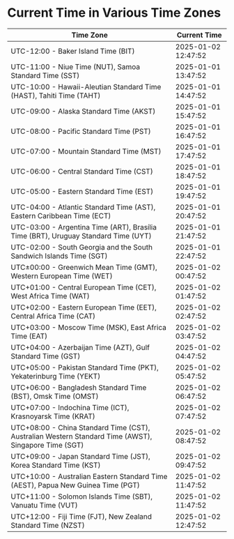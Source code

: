 # Current Time in Various Time Zones

| Time Zone | Current Time |
|-----------|--------------|
| UTC-12:00 - Baker Island Time (BIT) | 2025-01-02 12:47:52 |
| UTC-11:00 - Niue Time (NUT), Samoa Standard Time (SST) | 2025-01-01 13:47:52 |
| UTC-10:00 - Hawaii-Aleutian Standard Time (HAST), Tahiti Time (TAHT) | 2025-01-01 14:47:52 |
| UTC-09:00 - Alaska Standard Time (AKST) | 2025-01-01 15:47:52 |
| UTC-08:00 - Pacific Standard Time (PST) | 2025-01-01 16:47:52 |
| UTC-07:00 - Mountain Standard Time (MST) | 2025-01-01 17:47:52 |
| UTC-06:00 - Central Standard Time (CST) | 2025-01-01 18:47:52 |
| UTC-05:00 - Eastern Standard Time (EST) | 2025-01-01 19:47:52 |
| UTC-04:00 - Atlantic Standard Time (AST), Eastern Caribbean Time (ECT) | 2025-01-01 20:47:52 |
| UTC-03:00 - Argentina Time (ART), Brasília Time (BRT), Uruguay Standard Time (UYT) | 2025-01-01 21:47:52 |
| UTC-02:00 - South Georgia and the South Sandwich Islands Time (SGT) | 2025-01-01 22:47:52 |
| UTC±00:00 - Greenwich Mean Time (GMT), Western European Time (WET) | 2025-01-02 00:47:52 |
| UTC+01:00 - Central European Time (CET), West Africa Time (WAT) | 2025-01-02 01:47:52 |
| UTC+02:00 - Eastern European Time (EET), Central Africa Time (CAT) | 2025-01-02 02:47:52 |
| UTC+03:00 - Moscow Time (MSK), East Africa Time (EAT) | 2025-01-02 03:47:52 |
| UTC+04:00 - Azerbaijan Time (AZT), Gulf Standard Time (GST) | 2025-01-02 04:47:52 |
| UTC+05:00 - Pakistan Standard Time (PKT), Yekaterinburg Time (YEKT) | 2025-01-02 05:47:52 |
| UTC+06:00 - Bangladesh Standard Time (BST), Omsk Time (OMST) | 2025-01-02 06:47:52 |
| UTC+07:00 - Indochina Time (ICT), Krasnoyarsk Time (KRAT) | 2025-01-02 07:47:52 |
| UTC+08:00 - China Standard Time (CST), Australian Western Standard Time (AWST), Singapore Time (SGT) | 2025-01-02 08:47:52 |
| UTC+09:00 - Japan Standard Time (JST), Korea Standard Time (KST) | 2025-01-02 09:47:52 |
| UTC+10:00 - Australian Eastern Standard Time (AEST), Papua New Guinea Time (PGT) | 2025-01-02 11:47:52 |
| UTC+11:00 - Solomon Islands Time (SBT), Vanuatu Time (VUT) | 2025-01-02 11:47:52 |
| UTC+12:00 - Fiji Time (FJT), New Zealand Standard Time (NZST) | 2025-01-02 12:47:52 |
